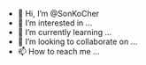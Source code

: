 - 👋 Hi, I’m @SonKoCher
- 👀 I’m interested in ...
- 🌱 I’m currently learning ...
- 💞️ I’m looking to collaborate on ...
- 📫 How to reach me ...

<!---
SonKoCher/SonKoCher is a ✨ special ✨ repository because its `README.md` (this file) appears on your GitHub profile.
You can click the Preview link to take a look at your changes.
--->
